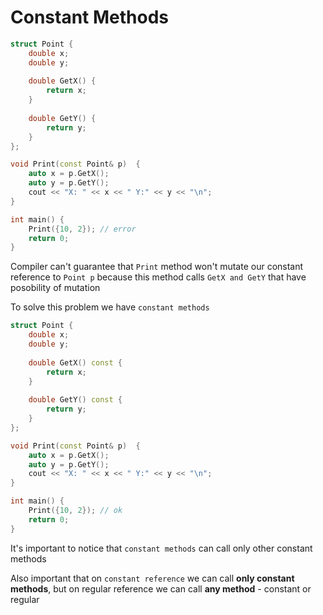 # Constant Methods

```cpp
struct Point {
	double x;
	double y;
	
	double GetX() {
		return x;
	} 
	
	double GetY() {
		return y;
	}
};

void Print(const Point& p)  {
	auto x = p.GetX(); 
	auto y = p.GetY(); 
	cout << "X: " << x << " Y:" << y << "\n"; 
}

int main() {
	Print({10, 2}); // error
	return 0;
}
```

Compiler can't guarantee that `Print` method won't mutate our constant reference to `Point p` because this method calls `GetX and GetY` that have posobility of mutation

To solve this problem we have `constant methods`

```cpp
struct Point {
	double x;
	double y;
	
	double GetX() const {
		return x;
	} 
	
	double GetY() const {
		return y;
	}
};

void Print(const Point& p)  {
	auto x = p.GetX(); 
	auto y = p.GetY(); 
	cout << "X: " << x << " Y:" << y << "\n"; 
}

int main() {
	Print({10, 2}); // ok
	return 0;
}
```

It's important to notice that `constant methods` can call only other constant methods 

Also important that on `constant reference` we can call **only constant methods**, but on regular reference we can call **any method** - constant or regular